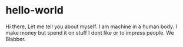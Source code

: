 # hello-world

Hi there,
Let me tell you about myself. I am machine in a human body. I make money but spend it on stuff I dont like or to impress people.
We Blabber.
